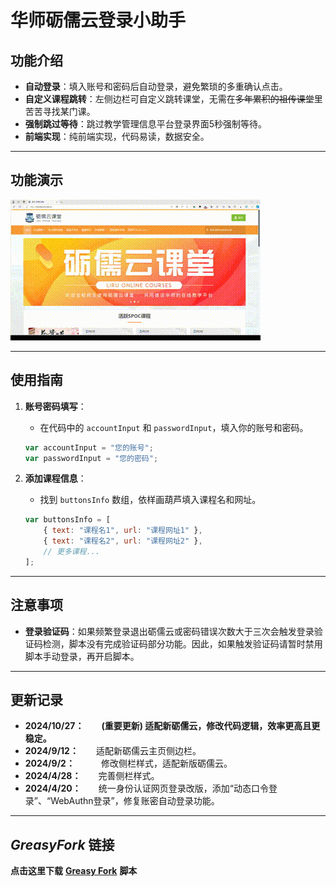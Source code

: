 # 华师砺儒云登录小助手

## 功能介绍

- **自动登录**：填入账号和密码后自动登录，避免繁琐的多重确认点击。
- **自定义课程跳转**：左侧边栏可自定义跳转课堂，无需在~~多年累积的祖传课堂~~里苦苦寻找某门课。
- **强制跳过等待**：跳过教学管理信息平台登录界面5秒强制等待。
- **前端实现**：纯前端实现，代码易读，数据安全。

---

## 功能演示
![功能演示](https://github.com/Yakraii/SCNU_LiruyunTool/blob/main/show.gif)

---

## 使用指南

1. **账号密码填写**：
   - 在代码中的 `accountInput` 和 `passwordInput`，填入你的账号和密码。

   ```javascript
   var accountInput = "您的账号";
   var passwordInput = "您的密码";
   ```

2. **添加课程信息**：
   - 找到 `buttonsInfo` 数组，依样画葫芦填入课程名和网址。

   ```javascript
   var buttonsInfo = [
       { text: "课程名1", url: "课程网址1" },
       { text: "课程名2", url: "课程网址2" },
       // 更多课程...
   ];
   ```

---

## 注意事项

- **登录验证码**：如果频繁登录退出砺儒云或密码错误次数大于三次会触发登录验证码检测，脚本没有完成验证码部分功能。因此，如果触发验证码请暂时禁用脚本手动登录，再开启脚本。

---

## 更新记录

- **2024/10/27：**&emsp;&emsp;**(重要更新) 适配新砺儒云，修改代码逻辑，效率更高且更稳定。**
- **2024/9/12：**&emsp;&emsp;适配新砺儒云主页侧边栏。
- **2024/9/2：**&emsp;&emsp;&emsp;修改侧栏样式，适配新版砺儒云。
- **2024/4/28：**&emsp;&emsp;完善侧栏样式。
- **2024/4/20：**&emsp;&emsp;统一身份认证网页登录改版，添加“动态口令登录”、“WebAuthn登录”，修复账密自动登录功能。



---

## ***GreasyFork*** 链接

**点击这里下载** [**Greasy Fork**](https://greasyfork.org/zh-CN/scripts/492821) **脚本**

